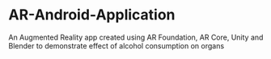 # AR-Android-Application
An Augmented Reality app created using AR Foundation, AR Core, Unity and Blender to demonstrate effect of alcohol consumption on organs
